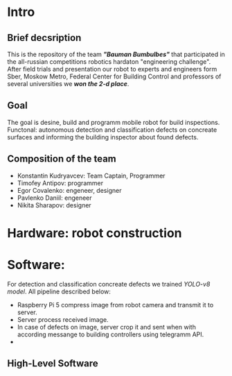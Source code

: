 # Intro
## Brief decsription
This is the repository of the team ***"Bauman Bumbulbes"*** that participated in the  all-russian competitions robotics hardaton "engineering challenge". After field trials and presentation our robot to experts and engineers form Sber, Moskow Metro, Federal Center for Building Control and professors of several universities we ***won the 2-d place***.

## Goal
The goal is desine, build and programm mobile robot for build inspections. Functonal: autonomous detection and classification defects on concreate surfaces and informing the building inspector about found defects.

## Сomposition of the team
- Konstantin Kudryavcev: Team Captain, Programmer
- Timofey Antipov: programmer
- Egor Covalenko: engeneer, designer
- Pavlenko Daniil: engeneer
- Nikita Sharapov: designer


# Hardware: robot construction
## 

# Software:
For detection and classification concreate defects we trained *YOLO-v8 model*. All pipeline described below:
- Raspberry Pi 5 compress image from robot camera and transmit it to server.
- Server process received image.
- In case of defects on image, server crop it and sent when with according messange to building controllers using telegramm API.
- 



## High-Level Software









